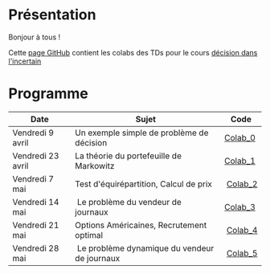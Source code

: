 # Présentation

Bonjour à tous !

Cette [page GitHub](https://ddlenpc.github.io/ddl/) contient les colabs des TDs pour le cours [décision dans l'incertain](https://cermics.enpc.fr/~bl/decision-incertain/index.html)



# Programme

| Date  | Sujet | Code |  
|----------- | ----------- | ----------- |  
|Vendredi 9 avril | Un exemple simple de problème de décision | [Colab_0](https://drive.google.com/file/d/1JQCWak_MB1FVHEGZ_QyalAIJn2ASjJZD/view?usp=sharing)| 
|Vendredi 23 avril | La théorie du portefeuille de Markowitz | [Colab_1](https://drive.google.com/file/d/1cr0sFDZIOAVYl-gEwF41og10xlI9KmRC/view?usp=sharing) | 
|Vendredi 7 mai | Test d'équirépartition, Calcul de prix | [Colab_2](https://drive.google.com/file/d/1IWmWUJp08kVmCaLd4Ra_dJdKHCl3Qa98/view?usp=sharing)| 
|Vendredi 14 mai | Le problème du vendeur de journaux |[Colab_3](https://drive.google.com/file/d/1dzFj1aIluPTLDyl9gfs4yqYUOBmlQWa0/view?usp=sharing) | 
|Vendredi 21 mai  | Options Américaines, Recrutement optimal | [Colab_4](https://drive.google.com/file/d/1OMHMk-Np1laokUn3eT44DpbzDr951FUX/view?usp=sharing)| 
|Vendredi 28 mai | Le problème dynamique du vendeur de journaux | [Colab_5](https://drive.google.com/file/d/13ZaX12EXS0SL0JVW60QSjjQSiMviCPCA/view?usp=sharing)| 
